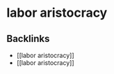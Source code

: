 # labor aristocracy



<a id="org6272f94"></a>

## Backlinks

-   [[labor aristocracy]]
-   [[labor aristocracy]]

